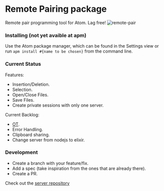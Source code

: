 # Remote Pairing package

Remote pair programming tool for Atom. Lag free!
![remote-pair](https://raw.githubusercontent.com/luizbafilho/atom-remote-pair/master/docs/presentation-large.gif)

### Installing (not yet avaible at apm)

Use the Atom package manager, which can be found in the Settings view or
run `apm install #{name to be chosen}` from the command line.

### Current Status
Features:
  - Insertion/Deletion.
  - Selection.
  - Open/Close Files.
  - Save Files.
  - Create private sessions with only one server.

Current Backlog:
  - [OT](http://en.wikipedia.org/wiki/Operational_transformation).
  - Error Handling.
  - Clipboard sharing.
  - Change server from nodejs to elixir.
  

### Development
* Create a branch with your feature/fix.
* Add a spec (take inspiration from the ones that are already there).
* Create a PR.

Check out the [server repository](https://github.com/leonmaia/atom-remote-pair-server)
